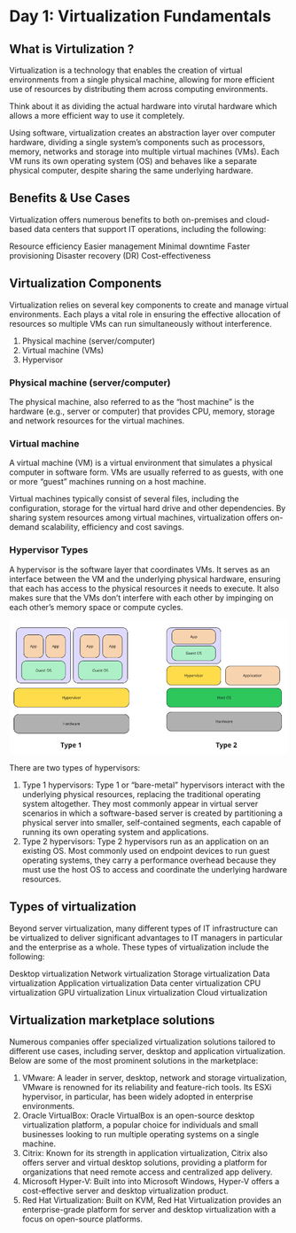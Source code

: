# Day 1: Virtualization Fundamentals

## What is Virtulization ?

Virtualization is a technology that enables the creation of virtual environments from a single physical machine, allowing for more efficient use of resources by distributing them across computing environments.

Think about it as dividing the actual hardware into virutal hardware which allows a more efficient way to use it completely.

Using software, virtualization creates an abstraction layer over computer hardware, dividing a single system’s components such as processors, memory, networks and storage into multiple virtual machines (VMs). Each VM runs its own operating system (OS) and behaves like a separate physical computer, despite sharing the same underlying hardware.

## Benefits & Use Cases  

Virtualization offers numerous benefits to both on-premises and cloud-based data centers that support IT operations, including the following:

Resource efficiency
Easier management
Minimal downtime
Faster provisioning
Disaster recovery (DR)
Cost-effectiveness

## Virtualization Components

Virtualization relies on several key components to create and manage virtual environments. Each plays a vital role in ensuring the effective allocation of resources so multiple VMs can run simultaneously without interference.

1. Physical machine (server/computer)
2. Virtual machine (VMs)
3. Hypervisor

### Physical machine (server/computer)

The physical machine, also referred to as the “host machine” is the hardware (e.g., server or computer) that provides CPU, memory, storage and network resources for the virtual machines.

### Virtual machine

A virtual machine (VM) is a virtual environment that simulates a physical computer in software form. VMs are usually referred to as guests, with one or more “guest” machines running on a host machine.

Virtual machines typically consist of several files, including the configuration, storage for the virtual hard drive and other dependencies. By sharing system resources among virtual machines, virtualization offers on-demand scalability, efficiency and cost savings.

### Hypervisor Types 

A hypervisor is the software layer that coordinates VMs. It serves as an interface between the VM and the underlying physical hardware, ensuring that each has access to the physical resources it needs to execute. It also makes sure that the VMs don’t interfere with each other by impinging on each other’s memory space or compute cycles.

![Types of hypervisor](Topics/Virtualization/virtualization_fundamentals/img/hypervisor-types.png) 

There are two types of hypervisors:

1. Type 1 hypervisors: Type 1 or “bare-metal” hypervisors interact with the underlying physical resources, replacing the traditional operating system altogether. They most commonly appear in virtual server scenarios in which a software-based server is created by partitioning a physical server into smaller, self-contained segments, each capable of running its own operating system and applications.
2. Type 2 hypervisors: Type 2 hypervisors run as an application on an existing OS. Most commonly used on endpoint devices to run guest operating systems, they carry a performance overhead because they must use the host OS to access and coordinate the underlying hardware resources.

## Types of virtualization

Beyond server virtualization, many different types of IT infrastructure can be virtualized to deliver significant advantages to IT managers in particular and the enterprise as a whole. These types of virtualization include the following:

Desktop virtualization
Network virtualization
Storage virtualization
Data virtualization
Application virtualization
Data center virtualization
CPU virtualization
GPU virtualization
Linux virtualization
Cloud virtualization

## Virtualization marketplace solutions

Numerous companies offer specialized virtualization solutions tailored to different use cases, including server, desktop and application virtualization. Below are some of the most prominent solutions in the marketplace:

1. VMware: A leader in server, desktop, network and storage virtualization, VMware is renowned for its reliability and feature-rich tools. Its ESXi hypervisor, in particular, has been widely adopted in enterprise environments.
2. Oracle VirtualBox: Oracle VirtualBox is an open-source desktop virtualization platform, a popular choice for individuals and small businesses looking to run multiple operating systems on a single machine.
3. Citrix: Known for its strength in application virtualization, Citrix also offers server and virtual desktop solutions, providing a platform for organizations that need remote access and centralized app delivery.
3. Microsoft Hyper-V: Built into into Microsoft Windows, Hyper-V offers a cost-effective server and desktop virtualization product.
4. Red Hat Virtualization: Built on KVM, Red Hat Virtualization provides an enterprise-grade platform for server and desktop virtualization with a focus on open-source platforms.
